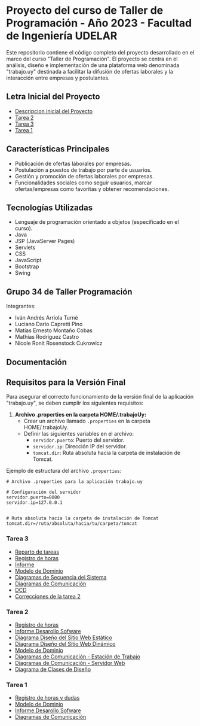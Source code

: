 # Proyecto del curso de Taller de Programación - Año 2023 - Facultad de Ingeniería UDELAR
Este repositorio contiene el código completo del proyecto desarrollado en el marco del curso "Taller de Programación".
El proyecto se centra en el análisis, diseño e implementación de una plataforma web denominada "trabajo.uy" 
destinada a facilitar la difusión de ofertas laborales y la interacción entre empresas y postulantes.

## Letra Inicial del Proyecto
- [Descripcion inicial del Proyecto](https://github.com/ivan1arriola/tprog34-2013/blob/78cd0795841d5b7326494783bc46b59c81ad429f/docs/descproyTPROG2023-v1.0.pdf)
- [Tarea 2](https://github.com/ivan1arriola/tprog34-2013/blob/main/docs/Tarea2_2023_v1.0.pdf)
- [Tarea 3](https://github.com/ivan1arriola/tprog34-2013/blob/main/docs/Tarea3_2023_v1.1.pdf)
- [Tarea 1](https://github.com/ivan1arriola/tprog34-2013/blob/main/docs/Tarea1_2023-v1.1.pdf)

## Características Principales
- Publicación de ofertas laborales por empresas.
- Postulación a puestos de trabajo por parte de usuarios.
- Gestión y promoción de ofertas laborales por empresas.
- Funcionalidades sociales como seguir usuarios, marcar ofertas/empresas como favoritas y obtener recomendaciones.

## Tecnologías Utilizadas
- Lenguaje de programación orientado a objetos (especificado en el curso).
- Java
- JSP (JavaServer Pages)
- Servlets
- CSS
- JavaScript
- Bootstrap
- Swing

## Grupo 34 de Taller Programación
Integrantes:
- Iván Andrés Arriola Turné
- Luciano Dario Capretti Pino
- Matías Ernesto Montaño Cobas
- Mathías Rodríguez Castro
- Nicole Ronit Rosenstock Cukrowicz

## Documentación

## Requisitos para la Versión Final

Para asegurar el correcto funcionamiento de la versión final de la aplicación "trabajo.uy", se deben cumplir los siguientes requisitos:

1. **Archivo .properties en la carpeta HOME/.trabajoUy:**
   - Crear un archivo llamado `.properties` en la carpeta HOME/.trabajoUy.
   - Definir las siguientes variables en el archivo:
     - `servidor.puerto`: Puerto del servidor.
     - `servidor.ip`: Dirección IP del servidor.
     - `tomcat.dir`: Ruta absoluta hacia la carpeta de instalación de Tomcat.

Ejemplo de estructura del archivo `.properties`:

```properties
# Archivo .properties para la aplicación trabajo.uy

# Configuración del servidor
servidor.puerto=8080
servidor.ip=127.0.0.1


# Ruta absoluta hacia la carpeta de instalación de Tomcat
tomcat.dir=/ruta/absoluta/hacia/tu/carpeta/tomcat

```


### Tarea 3
- [Reparto de tareas](https://docs.google.com/spreadsheets/d/1qZyLDa2huPWdnkLSsEG9VSBYwYoir6YvsJw0UnizM2s/edit?usp=sharing)
- [Registro de horas](https://docs.google.com/spreadsheets/d/1wJhPTh31mYmj0IF9E9dGdcg4sxZP49jFfUM-NN3Eq1w/edit?usp=sharing)
- [Informe](https://es.overleaf.com/4149825336gpwsqqvcfrzq)
- [Modelo de Dominio](https://drive.google.com/file/d/1C3vsr8-NwEU4rnE23exVJ2q3CvJFs_fC/view?usp=sharing)
- [Diagramas de Secuencia del Sistema](https://drive.google.com/file/d/1LMO8HSqCtbD8KwgY-wmlSRwuLrOjhTf_/view?usp=sharing)
- [Diagramas de Comunicación](https://drive.google.com/file/d/1ZBKfY9ngWnogqydSk2QLHm_SCx2_qHrZ/view?usp=sharing)
- [DCD](https://drive.google.com/file/d/1ZuuzEVHg7DgnLPWb4b8OIgJ_ig0i_b7E/view?usp=sharing)
- [Correcciones de la tarea 2](https://docs.google.com/document/d/1vljbMSK0CAwpS5Q-Wd2h-UAGJXZIPw_VT_4cxfE5oAE/edit#heading=h.afnbqgdseyjf)

### Tarea 2
- [Registro de horas](https://docs.google.com/spreadsheets/d/1dEbt70OwftKQ3KHZ7Amuyn-5kq7uN4WX4W7bvQ8wxTI/edit?usp=sharing)
- [Informe Desarollo Sofware](https://es.overleaf.com/4957925397fcwvpypxsghp)
- [Diagrama Diseño del Sitio Web Estático](https://drive.google.com/file/d/1l3PYSaRAART0uNpgkzCcz97ZwAcMnlh2/view?usp=sharing)
- [Diagrama Diseño del Sitio Web Dinámico](https://drive.google.com/file/d/10s8C-s7X1TTVPwEa1RFUKoJvzkkavoXi/view?usp=sharing)
- [Modelo de Dominio](https://drive.google.com/file/d/1ggbjmu8dFq1V5ZP4JuESuaGTEzItcNtZ/view?usp=sharing)
- [Diagramas de Comunicación - Estación de Trabajo](https://drive.google.com/file/d/1klhcRX1nEwdtC1dl2qR8EZJU8koLYnRa/view?usp=sharing)
- [Diagramas de Comunicación - Servidor Web](https://drive.google.com/file/d/1b3uGfnW6BM4E6qffAm-H0RDo5oOnWQOn/view?usp=sharing)
- [Diagrama de Clases de Diseño](https://drive.google.com/file/d/1UTM3nbxOgrl35PUtNHYQe5PdxRZi0zrN/view?usp=sharing)

### Tarea 1
- [Registro de horas y dudas](https://docs.google.com/spreadsheets/d/1rDxB1kNRrT0vtlKjz8OwbEijFjuTVybEsvGcVFtReuo/edit?usp=sharing)
- [Modelo de Dominio](https://drive.google.com/file/d/1E8N8ACG-v7KnzVv4s44DHo7ghK5UbD6U/view?usp=sharing)
- [Informe Desarollo Sofware](https://es.overleaf.com/2682928186hdkjphkrmrvb)
- [Diagramas de Comunicación](https://drive.google.com/file/d/1xEXGNj2Vtmx2TWz37Y0g0B64pAf9m2hY/view?usp=sharing)



